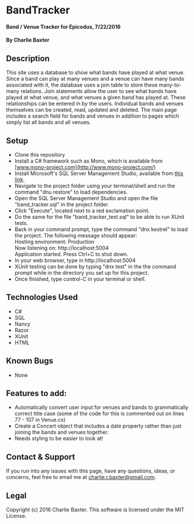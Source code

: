# BandTracker

#### Band / Venue Tracker for Epicodus, 7/22/2016

#### By Charlie Baxter

## Description
This site uses a database to show what bands have played at what venue.  Since a band can play at many venues and a venue can have many bands associated with it, the database uses a join table to store these many-to-many relations.  Join statements allow the user to see what bands have played at what venue, and what venues a given band has played at.  These relationships can be entered in by the users.  Individual bands and venues themselves can be created, read, updated and deleted.  The main page includes a search field for bands and venues in addition to pages which simply list all bands and all venues.

## Setup
* Clone this repository
* Install a C# framework such as Mono, which is available from [www.mono-project.com](http://www.mono-project.com/)
* Install Microsoft's SQL Server Management Studio, available from [this link](https://msdn.microsoft.com/en-us/library/mt238290.aspx).
* Navigate to the project folder using your terminal/shell and run the command "dnu restore" to load dependencies.
* Open the SQL Server Management Studio and open the file "band_tracker.sql" in the project folder.
* Click "Execute", located next to a red exclamation point.
* Do the same for the file "band_tracker_test.sql" to be able to run XUnit tests.
* Back in your command prompt, type the command "dnx kestrel" to load the project.  The following message should appear:   
Hosting environment: Production   
Now listening on: http://localhost:5004   
Application started. Press Ctrl+C to shut down.
* In your web browser, type in http://localhost:5004
* XUnit testing can be done by typing "dnx test" in the the command prompt while in the directory you set up for this project.
* Once finished, type control-C in your terminal or shell.

## Technologies Used
* C#
* SQL
* Nancy
* Razor
* XUnit
* HTML

## Known Bugs
* None

## Features to add:
* Automatically convert user input for venues and bands to grammatically correct title case (some of the code for this is commented out on lines 77 - 107 in Venue.cs)
* Create a Concert object that includes a date property rather than just joining the bands and venues together.
* Needs styling to be easier to look at!

## Contact & Support
If you run into any issues with this page, have any questions, ideas, or concerns, feel free to email me at charlie.r.baxter@gmail.com.

## Legal
Copyright (c) 2016 Charlie Baxter.  This software is licensed under the MIT License.
